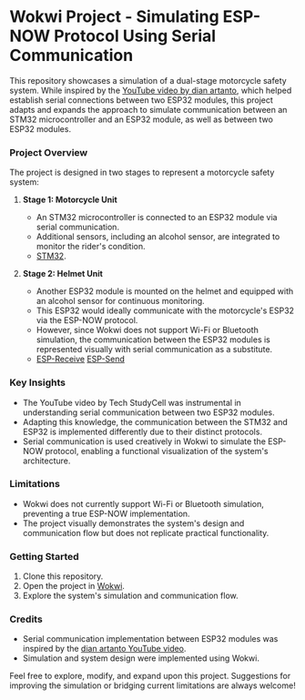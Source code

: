 # Wokwi Project - Simulating ESP-NOW Protocol Using Serial Communication

This repository showcases a simulation of a dual-stage motorcycle safety system. While inspired by the [YouTube video by dian artanto](https://www.youtube.com/watch?v=K74WRW9XY8c), which helped establish serial connections between two ESP32 modules, this project adapts and expands the approach to simulate communication between an STM32 microcontroller and an ESP32 module, as well as between two ESP32 modules.

### Project Overview
The project is designed in two stages to represent a motorcycle safety system:

1. **Stage 1: Motorcycle Unit**  
   - An STM32 microcontroller is connected to an ESP32 module via serial communication.  
   - Additional sensors, including an alcohol sensor, are integrated to monitor the rider's condition.
   - [STM32](https://wokwi.com/projects/415449632817614849).

2. **Stage 2: Helmet Unit**  
   - Another ESP32 module is mounted on the helmet and equipped with an alcohol sensor for continuous monitoring.  
   - This ESP32 would ideally communicate with the motorcycle's ESP32 via the ESP-NOW protocol.  
   - However, since Wokwi does not support Wi-Fi or Bluetooth simulation, the communication between the ESP32 modules is represented visually with serial communication as a substitute.
   - [ESP-Receive](https://wokwi.com/projects/415092125747458049) [ESP-Send](https://wokwi.com/projects/415092094254523393)

### Key Insights
- The YouTube video by Tech StudyCell was instrumental in understanding serial communication between two ESP32 modules.  
- Adapting this knowledge, the communication between the STM32 and ESP32 is implemented differently due to their distinct protocols.  
- Serial communication is used creatively in Wokwi to simulate the ESP-NOW protocol, enabling a functional visualization of the system's architecture.

### Limitations
- Wokwi does not currently support Wi-Fi or Bluetooth simulation, preventing a true ESP-NOW implementation.  
- The project visually demonstrates the system's design and communication flow but does not replicate practical functionality.  

### Getting Started
1. Clone this repository.  
2. Open the project in [Wokwi](https://wokwi.com/).  
3. Explore the system's simulation and communication flow.  

### Credits
- Serial communication implementation between ESP32 modules was inspired by the [dian artanto YouTube video](https://www.youtube.com/watch?v=K74WRW9XY8c).  
- Simulation and system design were implemented using Wokwi.  

Feel free to explore, modify, and expand upon this project. Suggestions for improving the simulation or bridging current limitations are always welcome!
